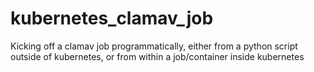 # kubernetes_clamav_job
Kicking off a clamav job programmatically, either from a python script outside of kubernetes, or from within a job/container inside kubernetes
